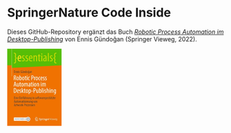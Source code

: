 # SpringerNature Code Inside

Dieses GitHub-Repository ergänzt das Buch [*Robotic Process Automation im Desktop-Publishing*](https://link.springer.com/book/10.1007/978-3-658-37137-1) von Ennis Gündoğan (Springer Vieweg, 2022).

<img src="978-3-658-37136-4.jpg"  width="25%" height="25%">
